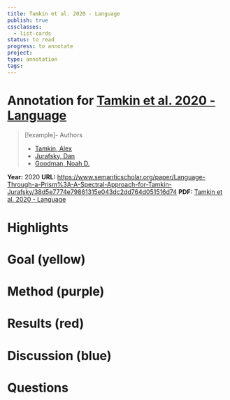 ```yaml
---
title: Tamkin et al. 2020 - Language
publish: true
cssclasses:
  - list-cards
status: to read
progress: to annotate
project:
type: annotation
tags:
---
```

# Annotation for [Tamkin et al. 2020 - Language](Papers/References/Tamkin%20et%20al.%202020%20-%20Language)

> [!example]- Authors
> - [Tamkin, Alex](Papers/People/Tamkin%20Alex)
> - [Jurafsky, Dan](Papers/People/Jurafsky%20Dan)
> - [Goodman, Noah D.](Papers/People/Goodman%20Noah%20D.)

**Year:** 2020
**URL:** https://www.semanticscholar.org/paper/Language-Through-a-Prism%3A-A-Spectral-Approach-for-Tamkin-Jurafsky/38d5e7774e79861315e043dc2dd764d051516d74
**PDF:** [Tamkin et al. 2020 - Language](Papers/PDFs/Tamkin%20et%20al.%202020%20-%20Language%20Through%20a%20Prism%20A%20Spectral%20Approach%20for%20Multiscale%20Language%20Representations.pdf)

# Highlights


# Goal (yellow)


# Method (purple)


# Results (red)


# Discussion (blue)


# Questions

